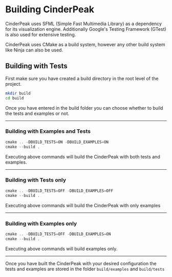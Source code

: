 # Building CinderPeak

CinderPeak uses SFML (Simple Fast Multimedia Library) as a dependency for its visualization engine. Additionally Google's Testing Framework (GTest) is also used for extensive testing.


CinderPeak uses CMake as a build system, however any other build system like Ninja can also be used.

## Building with Tests
First make sure you have created a build directory in the root level of the project.

```sh
mkdir build
cd build
```

Once you have entered in the build folder you can choose whether to build the tests and examples or not.

---

### Building with Examples and Tests
```js
cmake .. -DBUILD_TESTS=ON -DBUILD_EXAMPLES=ON
cmake --build .
```
Executing above commands will build the CinderPeak with both tests and examples.

---

### Building with Tests only
```js
cmake .. -DBUILD_TESTS=OFF -DBUILD_EXAMPLES=OFF
cmake --build .
```
Executing above commands will build the CinderPeak with only examples

---

### Building with Examples only
```js
cmake .. -DBUILD_TESTS=OFF -DBUILD_EXAMPLES=ON
cmake --build .
```

Executing above commands will build examples only.

---

Once you have built the CinderPeak with your desired configuration the tests and examples are stored in the folder ``build/examples`` and ``build/tests``